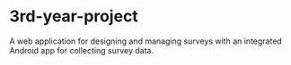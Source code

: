3rd-year-project
================

A web application for designing and managing surveys with an integrated Android app for collecting survey data.
